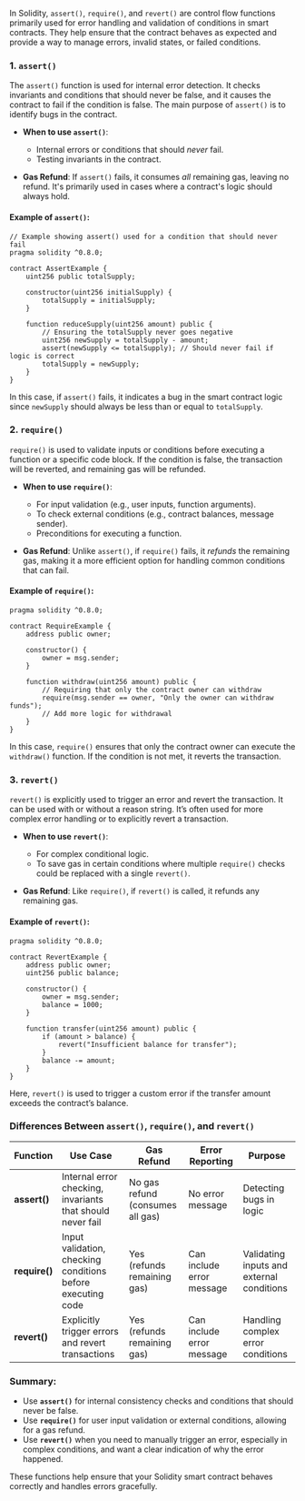 In Solidity, `assert()`, `require()`, and `revert()` are control flow functions primarily used for error handling and validation of conditions in smart contracts. They help ensure that the contract behaves as expected and provide a way to manage errors, invalid states, or failed conditions.

### **1. `assert()`**

The `assert()` function is used for internal error detection. It checks invariants and conditions that should never be false, and it causes the contract to fail if the condition is false. The main purpose of `assert()` is to identify bugs in the contract.

- **When to use `assert()`**:

  - Internal errors or conditions that should _never_ fail.
  - Testing invariants in the contract.

- **Gas Refund**:
  If `assert()` fails, it consumes _all_ remaining gas, leaving no refund. It's primarily used in cases where a contract's logic should always hold.

#### **Example of `assert()`**:

```solidity
// Example showing assert() used for a condition that should never fail
pragma solidity ^0.8.0;

contract AssertExample {
    uint256 public totalSupply;

    constructor(uint256 initialSupply) {
        totalSupply = initialSupply;
    }

    function reduceSupply(uint256 amount) public {
        // Ensuring the totalSupply never goes negative
        uint256 newSupply = totalSupply - amount;
        assert(newSupply <= totalSupply); // Should never fail if logic is correct
        totalSupply = newSupply;
    }
}
```

In this case, if `assert()` fails, it indicates a bug in the smart contract logic since `newSupply` should always be less than or equal to `totalSupply`.

### **2. `require()`**

`require()` is used to validate inputs or conditions before executing a function or a specific code block. If the condition is false, the transaction will be reverted, and remaining gas will be refunded.

- **When to use `require()`**:

  - For input validation (e.g., user inputs, function arguments).
  - To check external conditions (e.g., contract balances, message sender).
  - Preconditions for executing a function.

- **Gas Refund**:
  Unlike `assert()`, if `require()` fails, it _refunds_ the remaining gas, making it a more efficient option for handling common conditions that can fail.

#### **Example of `require()`**:

```solidity
pragma solidity ^0.8.0;

contract RequireExample {
    address public owner;

    constructor() {
        owner = msg.sender;
    }

    function withdraw(uint256 amount) public {
        // Requiring that only the contract owner can withdraw
        require(msg.sender == owner, "Only the owner can withdraw funds");
        // Add more logic for withdrawal
    }
}
```

In this case, `require()` ensures that only the contract owner can execute the `withdraw()` function. If the condition is not met, it reverts the transaction.

### **3. `revert()`**

`revert()` is explicitly used to trigger an error and revert the transaction. It can be used with or without a reason string. It’s often used for more complex error handling or to explicitly revert a transaction.

- **When to use `revert()`**:

  - For complex conditional logic.
  - To save gas in certain conditions where multiple `require()` checks could be replaced with a single `revert()`.

- **Gas Refund**:
  Like `require()`, if `revert()` is called, it refunds any remaining gas.

#### **Example of `revert()`**:

```solidity
pragma solidity ^0.8.0;

contract RevertExample {
    address public owner;
    uint256 public balance;

    constructor() {
        owner = msg.sender;
        balance = 1000;
    }

    function transfer(uint256 amount) public {
        if (amount > balance) {
            revert("Insufficient balance for transfer");
        }
        balance -= amount;
    }
}
```

Here, `revert()` is used to trigger a custom error if the transfer amount exceeds the contract’s balance.

### **Differences Between `assert()`, `require()`, and `revert()`**

| **Function**  | **Use Case**                                                | **Gas Refund**                   | **Error Reporting**       | **Purpose**                               |
| ------------- | ----------------------------------------------------------- | -------------------------------- | ------------------------- | ----------------------------------------- |
| **assert()**  | Internal error checking, invariants that should never fail  | No gas refund (consumes all gas) | No error message          | Detecting bugs in logic                   |
| **require()** | Input validation, checking conditions before executing code | Yes (refunds remaining gas)      | Can include error message | Validating inputs and external conditions |
| **revert()**  | Explicitly trigger errors and revert transactions           | Yes (refunds remaining gas)      | Can include error message | Handling complex error conditions         |

### **Summary**:

- Use **`assert()`** for internal consistency checks and conditions that should never be false.
- Use **`require()`** for user input validation or external conditions, allowing for a gas refund.
- Use **`revert()`** when you need to manually trigger an error, especially in complex conditions, and want a clear indication of why the error happened.

These functions help ensure that your Solidity smart contract behaves correctly and handles errors gracefully.
